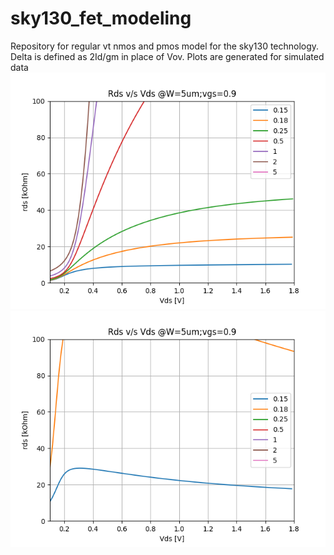 # sky130_fet_modeling
Repository for regular vt nmos and pmos model for the sky130 technology. 
Delta is defined as 2Id/gm in place of Vov. 
Plots are generated for simulated data
![](nmos_RdsVds.png) ![](pmos_RdsVds.png)